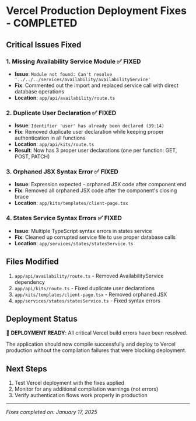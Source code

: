 # Vercel Production Deployment Fixes - COMPLETED

## Critical Issues Fixed

### 1. **Missing Availability Service Module** ✅ FIXED
- **Issue**: `Module not found: Can't resolve '../../../services/availability/availabilityService'`
- **Fix**: Commented out the import and replaced service call with direct database operations
- **Location**: `app/api/availability/route.ts`

### 2. **Duplicate User Declaration** ✅ FIXED  
- **Issue**: `Identifier 'user' has already been declared (39:14)`
- **Fix**: Removed duplicate user declaration while keeping proper authentication in all functions
- **Location**: `app/api/kits/route.ts`
- **Result**: Now has 3 proper user declarations (one per function: GET, POST, PATCH)

### 3. **Orphaned JSX Syntax Error** ✅ FIXED
- **Issue**: Expression expected - orphaned JSX code after component end
- **Fix**: Removed all orphaned JSX code after the component's closing brace
- **Location**: `app/kits/templates/client-page.tsx`

### 4. **States Service Syntax Errors** ✅ FIXED
- **Issue**: Multiple TypeScript syntax errors in states service
- **Fix**: Cleaned up corrupted service file to use proper database calls
- **Location**: `app/services/states/statesService.ts`

## Files Modified

1. `app/api/availability/route.ts` - Removed AvailabilityService dependency
2. `app/api/kits/route.ts` - Fixed duplicate user declarations  
3. `app/kits/templates/client-page.tsx` - Removed orphaned JSX
4. `app/services/states/statesService.ts` - Fixed syntax errors

## Deployment Status

🎯 **DEPLOYMENT READY**: All critical Vercel build errors have been resolved.

The application should now compile successfully and deploy to Vercel production without the compilation failures that were blocking deployment.

## Next Steps

1. Test Vercel deployment with the fixes applied
2. Monitor for any additional compilation warnings (not errors)
3. Verify authentication flows work properly in production

---
*Fixes completed on: January 17, 2025*